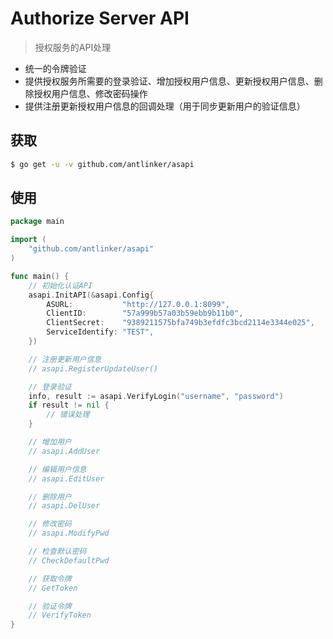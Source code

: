 # Authorize Server API

> 授权服务的API处理

* 统一的令牌验证
* 提供授权服务所需要的登录验证、增加授权用户信息、更新授权用户信息、删除授权用户信息、修改密码操作
* 提供注册更新授权用户信息的回调处理（用于同步更新用户的验证信息）

## 获取

``` bash
$ go get -u -v github.com/antlinker/asapi
```

## 使用

``` go
package main

import (
	"github.com/antlinker/asapi"
)

func main() {
	// 初始化认证API
	asapi.InitAPI(&asapi.Config{
		ASURL:           "http://127.0.0.1:8099",
		ClientID:        "57a999b57a03b59ebb9b11b0",
		ClientSecret:    "9389211575bfa749b3efdfc3bcd2114e3344e025",
		ServiceIdentify: "TEST",
	})

	// 注册更新用户信息
	// asapi.RegisterUpdateUser()

	// 登录验证
	info, result := asapi.VerifyLogin("username", "password")
	if result != nil {
		// 错误处理
	}

	// 增加用户
	// asapi.AddUser

	// 编辑用户信息
	// asapi.EditUser

	// 删除用户
	// asapi.DelUser

	// 修改密码
	// asapi.ModifyPwd

	// 检查默认密码
	// CheckDefaultPwd

	// 获取令牌
	// GetToken

	// 验证令牌
	// VerifyToken
}
```
